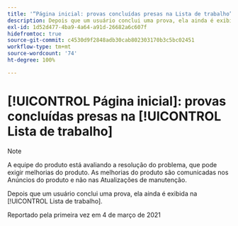 ```yaml
---
title: '“Página inicial: provas concluídas presas na Lista de trabalho”'
description: Depois que um usuário conclui uma prova, ela ainda é exibida na [!UICONTROL Lista de trabalho].
exl-id: 1d52d477-4ba9-4a64-a91d-26682a6c607f
hidefromtoc: true
source-git-commit: c4530d9f2848adb30cab802303170b3c5bc02451
workflow-type: tm+mt
source-wordcount: '74'
ht-degree: 100%

---
```


# [!UICONTROL Página inicial]: provas concluídas presas na [!UICONTROL Lista de trabalho]

<!-- Do not change this note unless told to by Daniel Sipos-->

>[!NOTE]
>
>A equipe do produto está avaliando a resolução do problema, que pode exigir melhorias do produto. As melhorias do produto são comunicadas nos Anúncios do produto e não nas Atualizações de manutenção.

Depois que um usuário conclui uma prova, ela ainda é exibida na [!UICONTROL Lista de trabalho].

Reportado pela primeira vez em 4 de março de 2021
